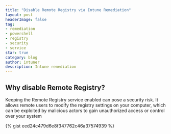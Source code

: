 ```yaml
---
title: "Disable Remote Registry via Intune Remediation"
layout: post
headerImage: false
tag:
- remediation
- powershell
- registry
- security
- service
star: true
category: blog
author: intuner
description: Intune remediation
---
```

## Why disable Remote Registry?
 Keeping the Remote Registry service enabled can pose a security risk. It allows remote users to modify the registry settings on your computer, which can be exploited by malicious actors to gain unauthorized access or control over your system

{% gist eed24c479d6e8f347762c46a37574939 %}
